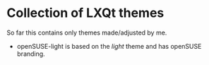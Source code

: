 # Collection of LXQt themes #

So far this contains only themes made/adjusted by me.

- openSUSE-light is based on the *light* theme and has openSUSE branding.
